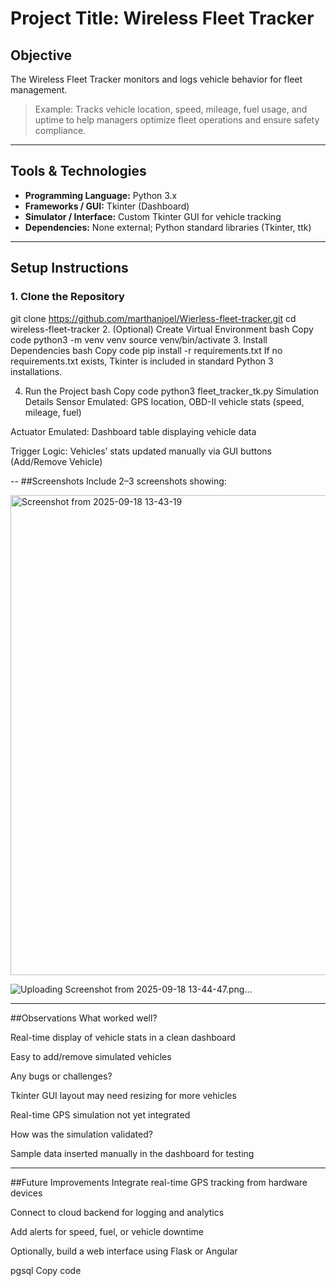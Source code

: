 # Project Title: Wireless Fleet Tracker

## Objective
The Wireless Fleet Tracker monitors and logs vehicle behavior for fleet management.  
> Example: Tracks vehicle location, speed, mileage, fuel usage, and uptime to help managers optimize fleet operations and ensure safety compliance.

---

## Tools & Technologies
- **Programming Language:** Python 3.x
- **Frameworks / GUI:** Tkinter (Dashboard)
- **Simulator / Interface:** Custom Tkinter GUI for vehicle tracking
- **Dependencies:** None external; Python standard libraries (Tkinter, ttk)

---

## Setup Instructions

### 1. Clone the Repository
git clone https://github.com/marthanjoel/Wierless-fleet-tracker.git
cd wireless-fleet-tracker
2. (Optional) Create Virtual Environment
bash
Copy code
python3 -m venv venv
source venv/bin/activate
3. Install Dependencies
bash
Copy code
pip install -r requirements.txt
If no requirements.txt exists, Tkinter is included in standard Python 3 installations.

4. Run the Project
bash
Copy code
python3 fleet_tracker_tk.py
Simulation Details
Sensor Emulated: GPS location, OBD-II vehicle stats (speed, mileage, fuel)

Actuator Emulated: Dashboard table displaying vehicle data

Trigger Logic: Vehicles’ stats updated manually via GUI buttons (Add/Remove Vehicle)


--
##Screenshots
Include 2–3 screenshots showing:

<img width="1366" height="768" alt="Screenshot from 2025-09-18 13-43-19" src="https://github.com/user-attachments/assets/73161e30-2f18-4a88-8650-49ee7798bfc6" />

![Uploading Screenshot from 2025-09-18 13-44-47.png…]()


---
##Observations
What worked well?

Real-time display of vehicle stats in a clean dashboard

Easy to add/remove simulated vehicles

Any bugs or challenges?

Tkinter GUI layout may need resizing for more vehicles

Real-time GPS simulation not yet integrated

How was the simulation validated?

Sample data inserted manually in the dashboard for testing


___
##Future Improvements
Integrate real-time GPS tracking from hardware devices

Connect to cloud backend for logging and analytics

Add alerts for speed, fuel, or vehicle downtime

Optionally, build a web interface using Flask or Angular

pgsql
Copy code

